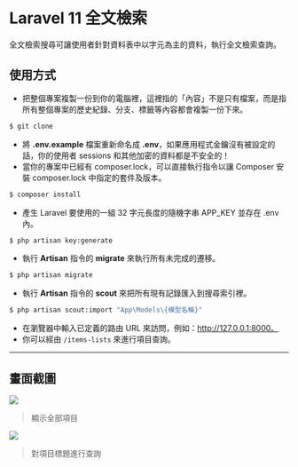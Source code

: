 # Laravel 11 全文檢索

全文檢索搜尋可讓使用者針對資料表中以字元為主的資料，執行全文檢索查詢。

## 使用方式
- 把整個專案複製一份到你的電腦裡，這裡指的「內容」不是只有檔案，而是指所有整個專案的歷史紀錄、分支、標籤等內容都會複製一份下來。
```sh
$ git clone
```
- 將 __.env.example__ 檔案重新命名成 __.env__，如果應用程式金鑰沒有被設定的話，你的使用者 sessions 和其他加密的資料都是不安全的！
- 當你的專案中已經有 composer.lock，可以直接執行指令以讓 Composer 安裝 composer.lock 中指定的套件及版本。
```sh
$ composer install
```
- 產生 Laravel 要使用的一組 32 字元長度的隨機字串 APP_KEY 並存在 .env 內。
```sh
$ php artisan key:generate
```
- 執行 __Artisan__ 指令的 __migrate__ 來執行所有未完成的遷移。
```sh
$ php artisan migrate
```
- 執行 __Artisan__ 指令的 __scout__ 來把所有現有記錄匯入到搜尋索引裡。
```sh
$ php artisan scout:import "App\Models\{模型名稱}"
```
- 在瀏覽器中輸入已定義的路由 URL 來訪問，例如：http://127.0.0.1:8000。
- 你可以經由 `/items-lists` 來進行項目查詢。

----

## 畫面截圖
![](https://i.imgur.com/HLYG9sl.png)
> 顯示全部項目

![](https://i.imgur.com/wAyMRWA.png)
> 對項目標題進行查詢
